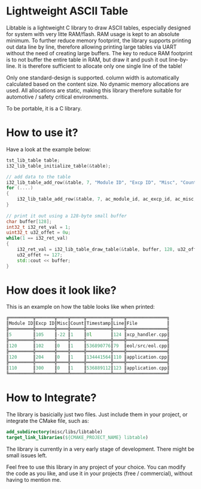 # Lightweight ASCII Table

Libtable is a lightweight C library to draw ASCII tables, especially designed for system with very litte RAM/flash. RAM usage is kept to an absolute minimum.
To further reduce memory footprint, the library supports printing out data line by line, therefore allowing printing large tables via UART without the need of creating large buffers.
The key to reduce RAM footprint is to not buffer the entire table in RAM, but draw it and push it out line-by-line. It is therefore sufficient to allocate only one single line of the table!

Only one standard-design is supported. column width is automatically calculated based on the content size.
No dynamic memory allocations are used. All allocations are static, making this library therefore suitable for automotive / safety critical environments.

To be portable, it is a C library.

# How to use it?

Have a look at the example below:
```cpp
tst_lib_table table;
i32_lib_table_initialize_table(&table);

// add data to the table
i32_lib_table_add_row(&table, 7, "Module ID", "Excp ID", "Misc", "Count", "Timestamp", "Line", "File");
for (....)
{
    i32_lib_table_add_row(&table, 7, ac_module_id, ac_excp_id, ac_misc, ac_count, ac_timestamp, ac_line, itr->m_ai8_file);
}
  
// print it out using a 128-byte small buffer
char buffer[128];
int32_t i32_ret_val = 1;
uint32_t u32_offet = 0u;
while(1 == i32_ret_val)
{
    i32_ret_val = i32_lib_table_draw_table(&table, buffer, 128, u32_offet);
    u32_offet += 127;
    std::cout << buffer;
}
```

# How does it look like?


This is an example on how the table looks like when printed:
```cpp
╔═════════╦═══════╦════╦═════╦═════════╦════╦═══════════════╗
║Module ID║Excp ID║Misc║Count║Timestamp║Line║File           ║
╠═════════╬═══════╬════╬═════╬═════════╬════╬═══════════════╣
║5        ║105    ║-22 ║1    ║0l       ║124 ║xcp_handler.cpp║
╠═════════╬═══════╬════╬═════╬═════════╬════╬═══════════════╣
║120      ║102    ║0   ║1    ║536890776║79  ║eol/src/eol.cpp║
╠═════════╬═══════╬════╬═════╬═════════╬════╬═══════════════╣
║120      ║204    ║0   ║1    ║134441564║110 ║application.cpp║
╠═════════╬═══════╬════╬═════╬═════════╬════╬═══════════════╣
║110      ║300    ║0   ║1    ║536889112║123 ║application.cpp║
╚═════════╩═══════╩════╩═════╩═════════╩════╩═══════════════╝
```

# How to Integrate?
The library is basicially just two files. Just include them in your project, or integrate the CMake file, such as:
```cmake
add_subdirectory(misc/libs/libtable)
target_link_libraries(${CMAKE_PROJECT_NAME} libtable)
```

The library is currently in a very early stage of development. There might be small issues left.

Feel free to use this library in any project of your choice. You can modify the code as you like, and use it in your projects (free / commercial), without having to mention me.
